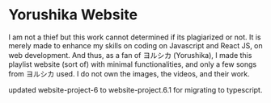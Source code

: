 # Yorushika Website

I am not a thief but this work cannot determined if its plagiarized or not. It is merely made to enhance my skills on coding on Javascript and React JS, on web development. And thus, as a fan of ヨルシカ (Yorushika), I made this playlist website (sort of) with minimal functionalities, and only a few songs from ヨルシカ used. I do not own the images, the videos, and their work.

updated website-project-6 to website-project.6.1 for migrating to typescript.
